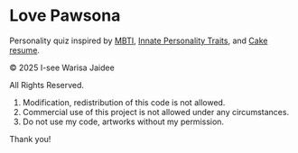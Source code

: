 # Love Pawsona

Personality quiz inspired by [MBTI](https://www.16personalities.com/free-personality-test), [Innate Personality Traits](https://typeofyou.alltheway.tw/en/), and [Cake resume](https://www.cakeresume.com/campaigns/what-cake-r-u/en?locale=en).

&copy; 2025 I-see Warisa Jaidee

All Rights Reserved.

1. Modification, redistribution of this code is not allowed.
2. Commercial use of this project is not allowed under any circumstances.
3. Do not use my code, artworks without my permission.

Thank you!
